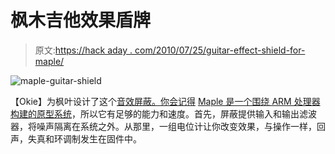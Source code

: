 # 枫木吉他效果盾牌

> 原文:[https://hack aday . com/2010/07/25/guitar-effect-shield-for-maple/](https://hackaday.com/2010/07/25/guitar-effect-shield-for-maple/)

![](../Images/99d50de38b0cfc7971a77fa70b209581.png "maple-guitar-shield")

【Okie】为枫叶设计了这个[音效屏蔽。你会记得](http://leaflabs.com/2010/07/audio-and-guitar-effects-on-maple/) [Maple 是一个围绕 ARM 处理器构建的原型系统](http://hackaday.com/2009/08/22/maple-beats-up-arduino-takes-its-shields/)，所以它有足够的能力和速度。首先，屏蔽提供输入和输出滤波器，将噪声隔离在系统之外。从那里，一组电位计让你改变效果，与操作一样，回声，失真和环调制发生在固件中。